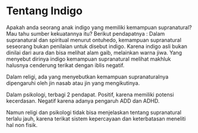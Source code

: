 
# Tentang Indigo 
Apakah anda seorang anak indigo yang memiliki kemampuan supranatural? Mau tahu sumber kekuatannya itu? Berikut pendapatnya : 
Dalam supranatural dan spiritual menurut ontuhedo, kemampuan supranatural seseorang bukan penilaian untuk disebut indigo. Karena indigo asli bukan dinilai dari aura dan bisa melihat alam gaib, melainkan warna jiwa. Yang menyebut dirinya indigo kemampuan supranatural melihat makhluk halusnya cenderung terikat dengan iblis negatif.

Dalam religi, ada yang menyebutkan kemampuan supranaturalnya dipengaruhi oleh jin nasab atau jin yang mengikutinya.

Dalam psikologi,  terbagi 2 pendapat. Positif, karena memiliki potensi kecerdasan. Negatif karena adanya pengaruh ADD dan ADHD.

Namun religi dan psikologi tidak bisa menjelaskan tentang supranatural terlalu jauh, karena terikat sistem kepercayaan dan keterbatasan meneliti hal non fisik.
